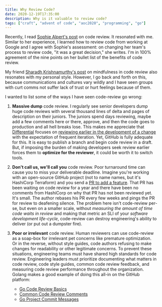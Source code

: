 ```yaml
---
title: Why Review Code?
date: 2020-12-19T17:35:00
description: Why is it valuable to review code?
tags: ["craft", "advent of code", "aoc2020", "programming", "go"]
---
```


[sophie alpert's post]: https://sophiebits.com/2018/12/25/why-review-code.html
[sharadh krishnamurthy's post]: https://www.nerdwallet.com/blog/engineering/mindful-pr-reviews/
[differential]: https://www.phacility.com/phabricator/differential/
[pr to add a feature]: https://github.com/terraform-providers/terraform-provider-aws/pull/11459
[reviewing earlier in the development of a change]: https://secure.phabricator.com/phame/post/view/766/write_review_merge_publish_phabricator_review_workflow/

Recently, I read [Sophie Alpert's post] on code review. It resonated with me.
Similar to her experience, I learned how to review code from working at Google
and I agree with Sophie's assessment: on changing her team's process to review
code, "it was a great decision," she writes. I'm in 100% agreement of the nine points on her bullet list of the benefits of code review.

My friend [Sharadh Krishnamurthy's post] on mindfulness in code review also
resonates with my personal style. However, I go back and forth on this, because
communications and cultures vary wildly and I have seen groups with curt comms
not suffer lack of trust or hurt feelings because of them.

I wanted to list some of the ways I have seen code-review go wrong:

1. **Massive dump** code review. I regularly see senior developers dump huge
   code reviews with several thousand lines of delta and pages of description on
   their juniors. The juniors spend days reviewing, maybe add a few comments
   here or there, approve, and then the code goes to production and all hell
   breaks lose. This makes me appreciate that [Differential] focuses on
   [reviewing earlier in the development of a change] with the expectation of
   frequent iteration. Yet, GitHub is fully adequate for this. It is easy to
   publish a branch and begin code review in a draft. But, if imposing the
   burden of making developers seek review earlier forces them to **optimize for
   the reviewer**, it could be worth it to switch tools.

1. **Don't call us, we'll call you** code review. Poor turnaround time can cause
   you to miss your deliverable deadline. Imagine you're working with an
   open-source GitHub project (not to name names, but it's HashiCorp Terraform)
   and you send a [PR to add a feature]. That PR has been waiting on code review for a year
   and there have been no comments from HashiCorp on why that PR has not been
   reviewed yet. It's small. The author rebases his PR every few weeks and pings
   the PR for review to deafening silence. The problem here isn't code-review
   per-se, but even on a smaller scale, without _measuring the amount of time
   code waits in review_ and making that metric an SLI of your _software
   development life-cycle_, code-review can destroy engineering's ability to
   deliver (or put out a dumpster fire).

1. **Poor or irrelevant** code review. Human reviewers can use code-review as a
   soap-box for irrelevant pet concerns like premature optimization. Or in the
   reverse, without style guides, code authors refusing to make changes for
   readability or other legitimate concerns. To prevent these situations,
   engineering teams must have shared high standards for code review.
   Engineering leaders must prioritize documenting what matters in code review,
   code style guides, common code review feedback, and measuring code review
   performance throughout the organization. Golang makes a good example of doing
   this all-in on the GitHub platform:
   - [Go Code Review Basics](https://github.com/golang/go/wiki/CodeReview)
   - [Common Code Review Comments](https://github.com/golang/go/wiki/CodeReviewComments)
   - [Go Project Commit Messages](https://github.com/golang/go/wiki/CommitMessage)
